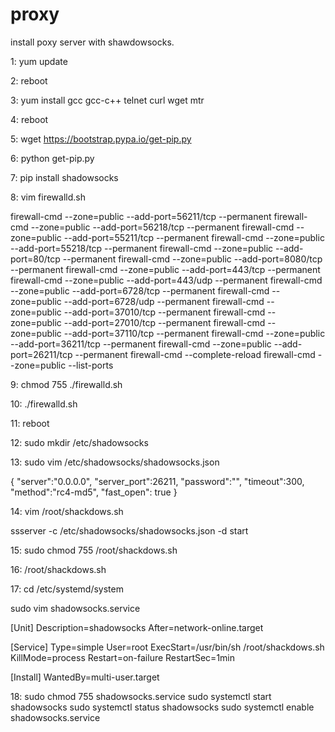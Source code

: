 # proxy
install poxy server with shawdowsocks.

1:
yum update

2:
reboot

3:
yum install gcc gcc-c++ telnet curl wget mtr

4:
reboot

5:
wget https://bootstrap.pypa.io/get-pip.py

6:
python get-pip.py

7:
pip install shadowsocks

8:
vim firewalld.sh

firewall-cmd --zone=public --add-port=56211/tcp --permanent 
firewall-cmd --zone=public --add-port=56218/tcp --permanent 
firewall-cmd --zone=public --add-port=55211/tcp --permanent 
firewall-cmd --zone=public --add-port=55218/tcp --permanent 
firewall-cmd --zone=public --add-port=80/tcp --permanent 
firewall-cmd --zone=public --add-port=8080/tcp --permanent 
firewall-cmd --zone=public --add-port=443/tcp --permanent 
firewall-cmd --zone=public --add-port=443/udp --permanent 
firewall-cmd --zone=public --add-port=6728/tcp --permanent 
firewall-cmd --zone=public --add-port=6728/udp --permanent 
firewall-cmd --zone=public --add-port=37010/tcp --permanent
firewall-cmd --zone=public --add-port=27010/tcp --permanent
firewall-cmd --zone=public --add-port=37110/tcp --permanent
firewall-cmd --zone=public --add-port=36211/tcp --permanent
firewall-cmd --zone=public --add-port=26211/tcp --permanent
firewall-cmd --complete-reload 
firewall-cmd --zone=public --list-ports

9:
chmod 755 ./firewalld.sh

10:
./firewalld.sh

11:
reboot

12:
sudo mkdir /etc/shadowsocks

13:
sudo vim /etc/shadowsocks/shadowsocks.json

{
    "server":"0.0.0.0",
    "server_port":26211,
    "password":"",
    "timeout":300,
    "method":"rc4-md5",
    "fast_open": true
}

14:
vim /root/shackdows.sh

ssserver -c /etc/shadowsocks/shadowsocks.json -d start

15:
sudo chmod 755 /root/shackdows.sh

16:
/root/shackdows.sh

17:
cd /etc/systemd/system

sudo vim shadowsocks.service

[Unit]
Description=shadowsocks
After=network-online.target

[Service]
Type=simple
User=root
ExecStart=/usr/bin/sh /root/shackdows.sh
KillMode=process
Restart=on-failure
RestartSec=1min

[Install]
WantedBy=multi-user.target

18:
sudo chmod 755 shadowsocks.service
sudo systemctl start shadowsocks
sudo systemctl status shadowsocks
sudo systemctl enable shadowsocks.service

